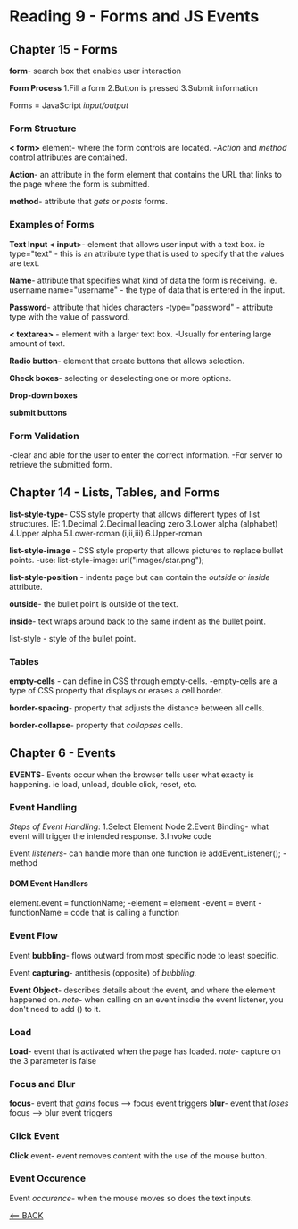# Reading 9 - Forms and JS Events

## Chapter 15 - Forms

**form**- search box that enables user interaction

**Form Process**
1.Fill a form
2.Button is pressed
3.Submit information

Forms = JavaScript *input/output*

### Form Structure

**< form>** element- where the form controls are located.
-*Action* and *method* control attributes are contained.

**Action**- an attribute in the form element that contains the URL that links to the page where the form is submitted.

**method**- attribute that *gets* or *posts* forms.

### Examples of Forms

**Text Input**
**< input>**- element that allows user input with a text box.
  ie type="text" - this is an attribute type that is used to specify that the values are text.

**Name**- attribute that specifies what kind of data the form is receiving.
  ie. username name="username" - the type of data that is entered in the input.

**Password**- attribute that hides characters
-type="password" - attribute type with the value of password.

**< textarea>** - element with a larger text box.
-Usually for entering large amount of text.

**Radio button**- element that create buttons that allows selection.

**Check boxes**- selecting or deselecting one or more options.

**Drop-down boxes**

**submit buttons**

### Form Validation
-clear and able for the user to enter the correct information.
-For server to retrieve the submitted form.

## Chapter 14 - Lists, Tables, and Forms

**list-style-type**- CSS style property that allows different types of list structures.
  IE:
  1.Decimal
  2.Decimal leading zero
  3.Lower alpha (alphabet)
  4.Upper alpha
  5.Lower-roman (i,ii,iii)
  6.Upper-roman

**list-style-image** - CSS style property that allows pictures to replace bullet points.
-use: list-style-image: url("images/star.png");

**list-style-position** - indents page but can contain the *outside* or *inside* attribute.

**outside**- the bullet point is outside of the text.

**inside**- text wraps around back to the same indent as the bullet point. 

list-style -  style of the bullet point.

### Tables

**empty-cells** - can define in CSS through empty-cells.
-empty-cells are a type of CSS property that displays or erases a cell border.

**border-spacing**- property that adjusts the distance between all cells.

**border-collapse**- property that *collapses* cells.

## Chapter 6 - Events

**EVENTS**- Events occur when the browser tells user what exacty is happening.
  ie load, unload, double click, reset, etc.

### Event Handling

*Steps of Event Handling*:
1.Select Element Node
2.Event Binding- what event will trigger the intended response.
3.Invoke code

Event *listeners*- can handle more than one function
ie addEventListener(); - method

#### DOM Event Handlers

element.event = functionName;
-element = element
-event = event
-functionName = code that is calling a function

### Event Flow

Event **bubbling**- flows outward from most specific node to least specific.

Event **capturing**- antithesis (opposite) of *bubbling*.

**Event Object**- describes details about the event, and where the element happened on.
*note*- when calling on an event insdie the event listener, you don't need to add () to it.

### Load

**Load**- event that is activated when the page has loaded.
*note*- capture on the 3 parameter is false

### Focus and Blur

**focus**- event that *gains* focus --> focus event triggers
**blur**- event that *loses* focus --> blur event triggers

### Click Event

**Click** event- event removes content with the use of the mouse button.

### Event Occurence

Event *occurence*- when the mouse moves so does the text inputs.

[<== BACK](README.md)
